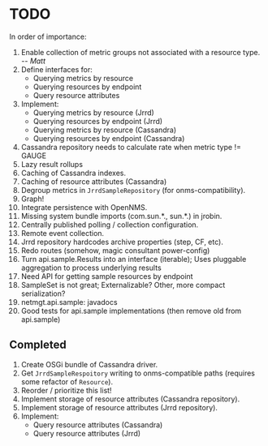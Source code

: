 TODO
====

In order of importance:

 1. Enable collection of metric groups not associated with a resource type. -- *Matt*
 1. Define interfaces for:
    - Querying metrics by resource
    - Querying resources by endpoint
    - Query resource attributes
 1. Implement:
    - Querying metrics by resource (Jrrd)
    - Querying resources by endpoint (Jrrd)
    - Querying metrics by resource (Cassandra)
    - Querying resources by endpoint (Cassandra)
 1. Cassandra repository needs to calculate rate when metric type != GAUGE
 1. Lazy result rollups
 1. Caching of Cassandra indexes.
 1. Caching of resource attributes (Cassandra)
 1. Degroup metrics in `JrrdSampleRepository` (for onms-compatibility).
 1. Graph!
 1. Integrate persistence with OpenNMS.
 1. Missing system bundle imports (com.sun.\*., sun.\*.) in jrobin.
 1. Centrally published polling / collection configuration.
 1. Remote event collection.
 1. Jrrd repository hardcodes archive properties (step, CF, etc).
 1. Redo routes (somehow, magic consultant power-config)
 1. Turn api.sample.Results into an interface (iterable); Uses pluggable
    aggregation to process underlying results
 1. Need API for getting sample resources by endpoint
 1. SampleSet is not great; Externalizable? Other, more compact serialization?
 1. netmgt.api.sample: javadocs
 1. Good tests for api.sample implementations (then remove old from api.sample)
 
Completed
---------
 1. Create OSGi bundle of Cassandra driver.
 1. Get `JrrdSampleRespoitory` writing to onms-compatible paths (requires
    some refactor of `Resource`).
 1. Reorder / prioritize this list!
 1. Implement storage of resource attributes (Cassandra repository).
 1. Implement storage of resource attributes (Jrrd repository).
 1. Implement:
    - Query resource attributes (Cassandra)
    - Query resource attributes (Jrrd)
